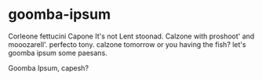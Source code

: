 goomba-ipsum
============

Corleone fettucini Capone It's not Lent stoonad. Calzone with proshoot' and mooozarell'. perfecto tony. calzone tomorrow or you having the fish? let's goomba ipsum some paesans.

Goomba Ipsum, capesh?
